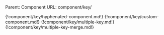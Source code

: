 Parent: Component
URL: component/key/

{!component/key/hyphenated-component.md!}
{!component/key/custom-component.md!}
{!component/key/multiple-key.md!}
{!component/key/multiple-key-merge.md!}

